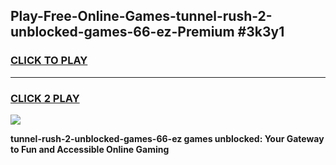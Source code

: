 
## Play-Free-Online-Games-tunnel-rush-2-unblocked-games-66-ez-Premium #3k3y1
<h3>
<a href="https://premium.freeplayer.one?title=tunnel-rush-2-unblocked-games-66-ez&ref=8M">CLICK TO PLAY</a></h3>
<hr>

<h3>
<a href="https://premium.freeplayer.one?title=tunnel-rush-2-unblocked-games-66-ez&ref=8M">CLICK 2 PLAY</a>
  
</h3>

<a href="https://premium.freeplayer.one?title=tunnel-rush-2-unblocked-games-66-ez&ref=8M"><img src="https://clearcache.store/games.png"></a>


**tunnel-rush-2-unblocked-games-66-ez games unblocked: Your Gateway to Fun and Accessible Online Gaming**

